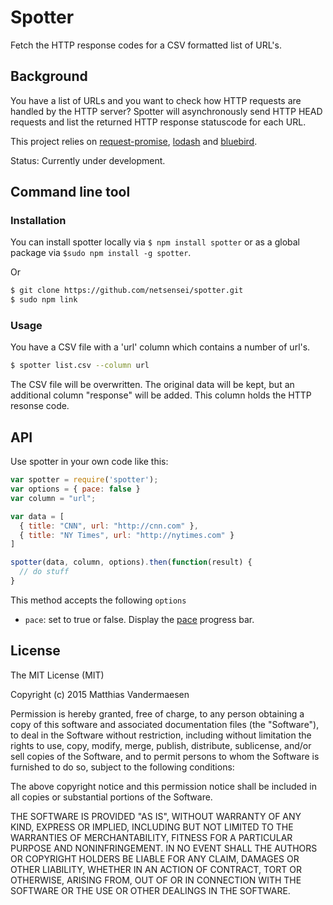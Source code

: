 # Spotter

Fetch the HTTP response codes for a CSV formatted list of URL's.

## Background

You have a list of URLs and you want to check how HTTP requests are
handled by the HTTP server? Spotter will asynchronously send HTTP HEAD requests
and list the returned HTTP response statuscode for each URL.

This project relies on [request-promise](https://www.npmjs.com/package/request-promise),
[lodash](https://www.npmjs.com/package/lodash) and [bluebird](https://www.npmjs.com/package/bluebird).

Status: Currently under development.

## Command line tool

### Installation

You can install spotter locally via `$ npm install spotter` or as a global package via `$sudo npm install -g spotter`.

Or

```bash
$ git clone https://github.com/netsensei/spotter.git
$ sudo npm link
```

### Usage

You have a CSV file with a 'url' column which contains a number of url's.

```bash
$ spotter list.csv --column url
```

The CSV file will be overwritten. The original data will be kept, but an
additional column "response" will be added. This column holds the HTTP resonse
code.

## API

Use spotter in your own code like this:

```javascript
var spotter = require('spotter');
var options = { pace: false }
var column = "url";

var data = [
  { title: "CNN", url: "http://cnn.com" },
  { title: "NY Times", url: "http://nytimes.com" }
]

spotter(data, column, options).then(function(result) {
  // do stuff
}
```

This method accepts the following `options`

* `pace`: set to true or false. Display the [pace](https://www.npmjs.com/package/pace) progress bar.

## License

The MIT License (MIT)

Copyright (c) 2015 Matthias Vandermaesen

Permission is hereby granted, free of charge, to any person obtaining a copy of this software and associated documentation files (the "Software"), to deal in the Software without restriction, including without limitation the rights to use, copy, modify, merge, publish, distribute, sublicense, and/or sell copies of the Software, and to permit persons to whom the Software is furnished to do so, subject to the following conditions:

The above copyright notice and this permission notice shall be included in all copies or substantial portions of the Software.

THE SOFTWARE IS PROVIDED "AS IS", WITHOUT WARRANTY OF ANY KIND, EXPRESS OR IMPLIED, INCLUDING BUT NOT LIMITED TO THE WARRANTIES OF MERCHANTABILITY, FITNESS FOR A PARTICULAR PURPOSE AND NONINFRINGEMENT. IN NO EVENT SHALL THE AUTHORS OR COPYRIGHT HOLDERS BE LIABLE FOR ANY CLAIM, DAMAGES OR OTHER LIABILITY, WHETHER IN AN ACTION OF CONTRACT, TORT OR OTHERWISE, ARISING FROM, OUT OF OR IN CONNECTION WITH THE SOFTWARE OR THE USE OR OTHER DEALINGS IN THE SOFTWARE.
